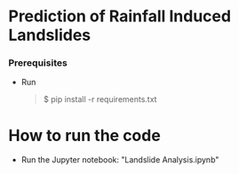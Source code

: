# Prediction of Rainfall Induced Landslides

### Prerequisites
* Run
  > $ pip install -r requirements.txt

# How to run the code
* Run the Jupyter notebook: "Landslide Analysis.ipynb"
